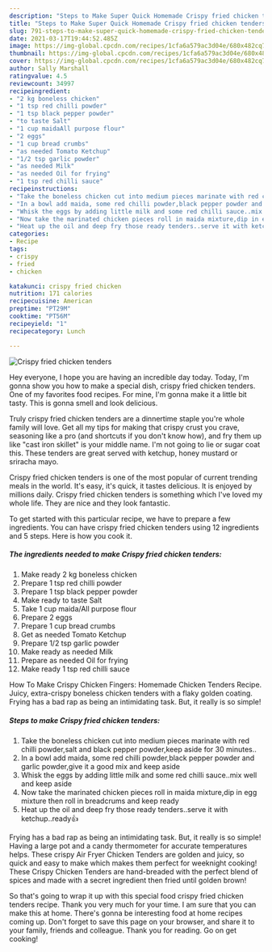 ```yaml
---
description: "Steps to Make Super Quick Homemade Crispy fried chicken tenders"
title: "Steps to Make Super Quick Homemade Crispy fried chicken tenders"
slug: 791-steps-to-make-super-quick-homemade-crispy-fried-chicken-tenders
date: 2021-03-17T19:44:52.485Z
image: https://img-global.cpcdn.com/recipes/1cfa6a579ac3d04e/680x482cq70/crispy-fried-chicken-tenders-recipe-main-photo.jpg
thumbnail: https://img-global.cpcdn.com/recipes/1cfa6a579ac3d04e/680x482cq70/crispy-fried-chicken-tenders-recipe-main-photo.jpg
cover: https://img-global.cpcdn.com/recipes/1cfa6a579ac3d04e/680x482cq70/crispy-fried-chicken-tenders-recipe-main-photo.jpg
author: Sally Marshall
ratingvalue: 4.5
reviewcount: 34997
recipeingredient:
- "2 kg boneless chicken"
- "1 tsp red chilli powder"
- "1 tsp black pepper powder"
- "to taste Salt"
- "1 cup maidaAll purpose flour"
- "2 eggs"
- "1 cup bread crumbs"
- "as needed Tomato Ketchup"
- "1/2 tsp garlic powder"
- "as needed Milk"
- "as needed Oil for frying"
- "1 tsp red chilli sauce"
recipeinstructions:
- "Take the boneless chicken cut into medium pieces marinate with red chilli powder,salt and black pepper powder,keep aside for 30 minutes.."
- "In a bowl add maida, some red chilli powder,black pepper powder and garlic powder,give it a good mix and keep aside"
- "Whisk the eggs by adding little milk and some red chilli sauce..mix well and keep aside"
- "Now take the marinated chicken pieces roll in maida mixture,dip in egg mixture then roll in breadcrums and keep ready"
- "Heat up the oil and deep fry those ready tenders..serve it with ketchup..ready👍"
categories:
- Recipe
tags:
- crispy
- fried
- chicken

katakunci: crispy fried chicken 
nutrition: 171 calories
recipecuisine: American
preptime: "PT29M"
cooktime: "PT56M"
recipeyield: "1"
recipecategory: Lunch

---
```



![Crispy fried chicken tenders](https://img-global.cpcdn.com/recipes/1cfa6a579ac3d04e/680x482cq70/crispy-fried-chicken-tenders-recipe-main-photo.jpg)

Hey everyone, I hope you are having an incredible day today. Today, I'm gonna show you how to make a special dish, crispy fried chicken tenders. One of my favorites food recipes. For mine, I'm gonna make it a little bit tasty. This is gonna smell and look delicious.

Truly crispy fried chicken tenders are a dinnertime staple you&#39;re whole family will love. Get all my tips for making that crispy crust you crave, seasoning like a pro (and shortcuts if you don&#39;t know how), and fry them up like &#34;cast iron skillet&#34; is your middle name. I&#39;m not going to lie or sugar coat this. These tenders are great served with ketchup, honey mustard or sriracha mayo.

Crispy fried chicken tenders is one of the most popular of current trending meals in the world. It's easy, it's quick, it tastes delicious. It is enjoyed by millions daily. Crispy fried chicken tenders is something which I've loved my whole life. They are nice and they look fantastic.


To get started with this particular recipe, we have to prepare a few ingredients. You can have crispy fried chicken tenders using 12 ingredients and 5 steps. Here is how you cook it.

<!--inarticleads1-->

##### The ingredients needed to make Crispy fried chicken tenders:

1. Make ready 2 kg boneless chicken
1. Prepare 1 tsp red chilli powder
1. Prepare 1 tsp black pepper powder
1. Make ready to taste Salt
1. Take 1 cup maida/All purpose flour
1. Prepare 2 eggs
1. Prepare 1 cup bread crumbs
1. Get as needed Tomato Ketchup
1. Prepare 1/2 tsp garlic powder
1. Make ready as needed Milk
1. Prepare as needed Oil for frying
1. Make ready 1 tsp red chilli sauce


How To Make Crispy Chicken Fingers: Homemade Chicken Tenders Recipe. Juicy, extra-crispy boneless chicken tenders with a flaky golden coating. Frying has a bad rap as being an intimidating task. But, it really is so simple! 

<!--inarticleads2-->

##### Steps to make Crispy fried chicken tenders:

1. Take the boneless chicken cut into medium pieces marinate with red chilli powder,salt and black pepper powder,keep aside for 30 minutes..
1. In a bowl add maida, some red chilli powder,black pepper powder and garlic powder,give it a good mix and keep aside
1. Whisk the eggs by adding little milk and some red chilli sauce..mix well and keep aside
1. Now take the marinated chicken pieces roll in maida mixture,dip in egg mixture then roll in breadcrums and keep ready
1. Heat up the oil and deep fry those ready tenders..serve it with ketchup..ready👍


Frying has a bad rap as being an intimidating task. But, it really is so simple! Having a large pot and a candy thermometer for accurate temperatures helps. These crispy Air Fryer Chicken Tenders are golden and juicy, so quick and easy to make which makes them perfect for weeknight cooking! These Crispy Chicken Tenders are hand-breaded with the perfect blend of spices and made with a secret ingredient then fried until golden brown! 

So that's going to wrap it up with this special food crispy fried chicken tenders recipe. Thank you very much for your time. I am sure that you can make this at home. There's gonna be interesting food at home recipes coming up. Don't forget to save this page on your browser, and share it to your family, friends and colleague. Thank you for reading. Go on get cooking!
